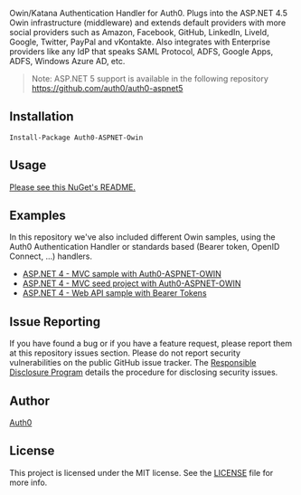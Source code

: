 Owin/Katana Authentication Handler for Auth0. Plugs into the ASP.NET 4.5 Owin infrastructure (middleware) and extends default providers with more social providers such as Amazon, Facebook, GitHub, LinkedIn, LiveId, Google, Twitter, PayPal and vKontakte. Also integrates with Enterprise providers like any IdP that speaks SAML Protocol, ADFS, Google Apps, ADFS, Windows Azure AD, etc.

> Note: ASP.NET 5 support is available in the following repository https://github.com/auth0/auth0-aspnet5

## Installation

    Install-Package Auth0-ASPNET-Owin

## Usage

[Please see this NuGet's README.](nuget/README.txt)

## Examples

In this repository we've also included different Owin samples, using the Auth0 Authentication Handler or standards based (Bearer token, OpenID Connect, ...) handlers.

 - [ASP.NET 4 - MVC sample with Auth0-ASPNET-OWIN](https://github.com/auth0/auth0-aspnet-owin/tree/master/examples/MvcSample)
 - [ASP.NET 4 - MVC seed project with Auth0-ASPNET-OWIN](https://github.com/auth0/auth0-aspnet-owin/tree/master/examples/basic-mvc-sample)
 - [ASP.NET 4 - Web API sample with Bearer Tokens](https://github.com/auth0/auth0-aspnet-owin/tree/master/examples/WebApi)

 ## Issue Reporting

 If you have found a bug or if you have a feature request, please report them at this repository issues section. Please do not report security vulnerabilities on the public GitHub issue tracker. The [Responsible Disclosure Program](https://auth0.com/whitehat) details the procedure for disclosing security issues.

 ## Author

 [Auth0](auth0.com)

 ## License

 This project is licensed under the MIT license. See the [LICENSE](LICENSE) file for more info.
